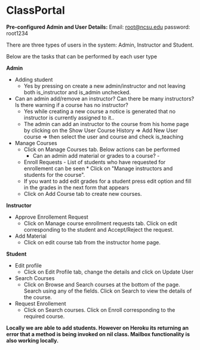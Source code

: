 # ClassPortal

<b>Pre-configured Admin and User Details:</b>
Email: root@ncsu.edu	password: root1234


There are three types of users in the system: Admin, Instructor and Student.

Below are the tasks that can be performed by each user type

<b> Admin </b>
- Adding student
	* Yes by pressing on create a new admin/instructor and not leaving both is_instructor and is_admin unchecked.
- Can an admin add/remove an instructor? Can there be many instructors? Is there warning if a course has no instructor?
  * Yes while creating a new course a notice is generated that no instructor is currently assigned to it.. 
  * The admin can add an instructor to the course from his home page by clicking on the Show User Course History => Add New User 	  course => then select the user and course and check is_teaching
- Manage Courses
	* Click on Manage Courses tab. Below actions can be performed
		* Can an admin add material or grades to a course? - 
 	* Enroll Requests - List of students who have requested for enrollement can be seen
		  * Click on "Manage instructors and students for the course".
	* If you want to add edit grades for a student press edit option and fill in the grades in the next form that appears
	* Click on Add Course tab to create new courses. 
	
<b> Instructor </b>
- Approve Enrollement Request
	* Click on Manage course enrollment requests tab. Click on edit corresponding to the student and Accept/Reject the request.
- Add Material
	* Click on edit course tab from the instructor home page. 
	
<b> Student </b>
- Edit profile
	* Click on Edit Profile tab, change the details and click on Update User
- Search Courses
	* Click on Browse and Search courses at the bottom of the page. Search using any of the fields. Click on Search to view the details of the course.
- Request Enrollement
	* Click on Search courses. Click on Enroll corresponding to the required course. 

<b>
Locally we are able to add students. However on Heroku its returning an error that a method is being invoked on nil class.
Mailbox functionality is also working locally.</b>
